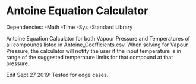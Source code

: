 # Antoine Equation Calculator

Dependencies: -Math -Time -Sys -Standard Library

Antoine Equation Calculator for both Vapour Pressure and Temperatures of all compounds listed in Antoine_Coefficients.csv. When solving for Vapour Pressure, the calculator will notify the user if the input temperature is in range of the suggested temperature limits for that compound at that pressure.

Edit Sept 27 2019: Tested for edge cases.
